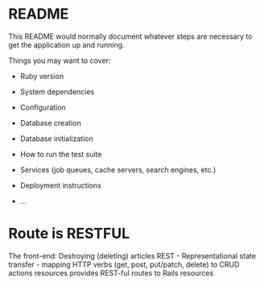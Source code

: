# README

This README would normally document whatever steps are necessary to get the
application up and running.

Things you may want to cover:

* Ruby version

* System dependencies

* Configuration

* Database creation

* Database initialization

* How to run the test suite

* Services (job queues, cache servers, search engines, etc.)

* Deployment instructions

* ...

# Route is RESTFUL 

 The front-end: Destroying (deleting) articles
REST - Representational state transfer - mapping HTTP verbs (get, post,
put/patch, delete) to CRUD actions
resources provides REST-ful routes to Rails resources

